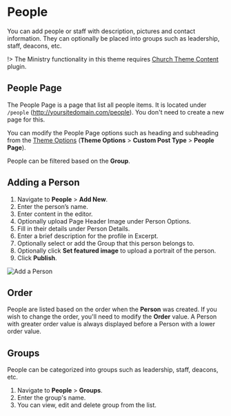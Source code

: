 # People

You can add people or staff with description, pictures and contact information. They can optionally be placed into groups such as leadership, staff, deacons, etc.

!> The Ministry functionality in this theme requires [Church Theme Content](https://wordpress.org/plugins/church-theme-content ":target=_blank") plugin.

## People Page
The People Page is a page that list all people items. It is located under `/people` (http://yoursitedomain.com/people). You don't need to create a new page for this.

You can modify the People Page options such as heading and subheading from the [Theme Options](/customization/theme-options) (__Theme Options__ > __Custom Post Type__ > __People Page__).

People can be filtered based on the __Group__.

## Adding a Person
1. Navigate to __People__ > __Add New__.
2. Enter the person’s name.
3. Enter content in the editor.
4. Optionally upload Page Header Image under Person Options.
5. Fill in their details under Person Details.
6. Enter a brief description for the profile in Excerpt.
7. Optionally select or add the Group that this person belongs to.
8. Optionally click __Set featured image__ to upload a portrait of the person.
9. Click __Publish__.

![Add a Person](_images/people-add-new.png)

## Order
People are listed based on the order when the __Person__ was created. If you wish to change the order, you'll need to modify the __Order__ value. A Person with greater order value is always displayed before a Person with a lower order value.                                                                                                                                            
## Groups
People can be categorized into groups such as leadership, staff, deacons, etc. 

1. Navigate to __People__  > __Groups__.
2. Enter the group's name.
3. You can view, edit and delete group from the list.